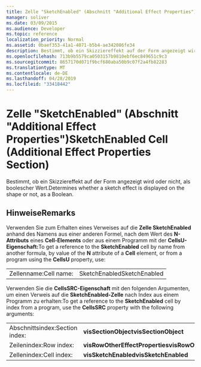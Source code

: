 ```yaml
---
title: Zelle "SketchEnabled" (Abschnitt "Additional Effect Properties")
manager: soliver
ms.date: 03/09/2015
ms.audience: Developer
ms.topic: reference
localization_priority: Normal
ms.assetid: 0baef353-41a1-4071-b5b4-ae342086fe34
description: Bestimmt, ob ein Skizziereffekt auf der Form angezeigt wird oder nicht, als boolescher Wert.
ms.openlocfilehash: 713b9b5579ca0503157b9810ebf6ec849651c9c3
ms.sourcegitcommit: 8657170d071f9bcf680aba50b9c07f2a4fb82283
ms.translationtype: MT
ms.contentlocale: de-DE
ms.lasthandoff: 04/28/2019
ms.locfileid: "33418442"
---
```

# <a name="sketchenabled-cell-additional-effect-properties-section"></a><span data-ttu-id="6a5cd-103">Zelle "SketchEnabled" (Abschnitt "Additional Effect Properties")</span><span class="sxs-lookup"><span data-stu-id="6a5cd-103">SketchEnabled Cell (Additional Effect Properties Section)</span></span>

<span data-ttu-id="6a5cd-104">Bestimmt, ob ein Skizziereffekt auf der Form angezeigt wird oder nicht, als boolescher Wert.</span><span class="sxs-lookup"><span data-stu-id="6a5cd-104">Determines whether a sketch effect is displayed on the shape or not, as a Boolean.</span></span> 
  
## <a name="remarks"></a><span data-ttu-id="6a5cd-105">Hinweise</span><span class="sxs-lookup"><span data-stu-id="6a5cd-105">Remarks</span></span>

<span data-ttu-id="6a5cd-106">Verwenden Sie zum Erhalten eines Verweises auf die **Zelle SketchEnabled** anhand des Namens aus einer anderen Formel, nach dem Wert des **N-Attributs** eines **Cell-Elements** oder aus einem Programm mit der **CellsU-Eigenschaft:**</span><span class="sxs-lookup"><span data-stu-id="6a5cd-106">To get a reference to the **SketchEnabled** cell by name from another formula, by value of the **N** attribute of a **Cell** element, or from a program using the **CellsU** property, use:</span></span> 
  
|||
|:-----|:-----|
| <span data-ttu-id="6a5cd-107">Zellenname:</span><span class="sxs-lookup"><span data-stu-id="6a5cd-107">Cell name:</span></span>  <br/> | <span data-ttu-id="6a5cd-108">SketchEnabled</span><span class="sxs-lookup"><span data-stu-id="6a5cd-108">SketchEnabled</span></span>  <br/> |
   
<span data-ttu-id="6a5cd-109">Verwenden Sie die **CellsSRC-Eigenschaft** mit den folgenden Argumenten, um einen Verweis auf die **SketchEnabled-Zelle** nach Index aus einem Programm zu erhalten:</span><span class="sxs-lookup"><span data-stu-id="6a5cd-109">To get a reference to the **SketchEnabled** cell by index from a program, use the **CellsSRC** property with the following arguments:</span></span> 
  
|||
|:-----|:-----|
| <span data-ttu-id="6a5cd-110">Abschnittsindex:</span><span class="sxs-lookup"><span data-stu-id="6a5cd-110">Section index:</span></span>  <br/> |<span data-ttu-id="6a5cd-111">**visSectionObject**</span><span class="sxs-lookup"><span data-stu-id="6a5cd-111">**visSectionObject**</span></span> <br/> |
| <span data-ttu-id="6a5cd-112">Zeilenindex:</span><span class="sxs-lookup"><span data-stu-id="6a5cd-112">Row index:</span></span>  <br/> |<span data-ttu-id="6a5cd-113">**visRowOtherEffectProperties**</span><span class="sxs-lookup"><span data-stu-id="6a5cd-113">**visRowOtherEffectProperties**</span></span> <br/> |
| <span data-ttu-id="6a5cd-114">Zellenindex:</span><span class="sxs-lookup"><span data-stu-id="6a5cd-114">Cell index:</span></span>  <br/> |<span data-ttu-id="6a5cd-115">**visSketchEnabled**</span><span class="sxs-lookup"><span data-stu-id="6a5cd-115">**visSketchEnabled**</span></span> <br/> |
   

